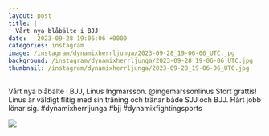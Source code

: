 ```yaml
---
layout: post
title: |
  Vårt nya blåbälte i BJJ
date:   2023-09-28 19:06:06 +0000
categories: instagram
image: /instagram/dynamixherrljunga/2023-09-28_19-06-06_UTC.jpg
background: /instagram/dynamixherrljunga/2023-09-28_19-06-06_UTC.jpg
thumbnail: /instagram/dynamixherrljunga/2023-09-28_19-06-06_UTC.jpg
---
```

Vårt nya blåbälte i BJJ, Linus Ingmarsson.  @ingemarssonlinus Stort grattis! Linus är väldigt flitig med sin träning och tränar både SJJ och BJJ. Hårt jobb lönar sig. #dynamixherrljunga #bjj #dynamixfightingsports



<img src='/www-dynamix-herrljunga/instagram/dynamixherrljunga/2023-09-28_19-06-06_UTC.jpg' class='img-fluid' />
